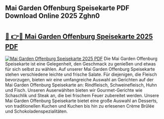 ## Mai Garden Offenburg Speisekarte PDF Download Online 2025 Zghn0

# <h2><a href="http://gc83av.nevu.top/?p=Mai+Garden+Offenburg+Speisekarte">🔗 👉🔴 Mai Garden Offenburg Speisekarte 2025 PDF</a></h2>

[![Mai Garden Offenburg Speisekarte 2025 PDF](https://i.imgur.com/dBaPXMq.png)](http://gc83av.nevu.top/?p=Mai+Garden+Offenburg+Speisekarte)
Die Mai Garden Offenburg Speisekarte ist eine Gelegenheit, den Geschmack zu genießen und etwas für sich selbst zu wählen. Auf unserer Mai Garden Offenburg Speisekarte stehen verschiedene leichte und frische Salate. Für diejenigen, die Fleisch bevorzugen, bieten wir eine umfangreiche Auswahl an Gerichten auf der Mai Garden Offenburg Speisekarte an: Rindfleisch, Schweinefleisch, Huhn und Fisch. Unseren Auserwählten bieten wir Gourmet-Gerichte wie Schaschlik und Steak an, die bei frischem Feuer zubereitet werden. Unsere Mai Garden Offenburg Speisekarte bietet eine große Auswahl an Desserts, von traditionellen Kuchen und Kuchen bis hin zu erlesenen Crème Brûlée und Schokoladenspezialitäten.
